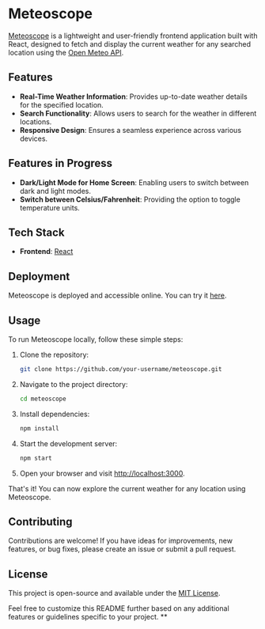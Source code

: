 # Meteoscope

[Meteoscope](https://meteoscope.netlify.app/) is a lightweight and user-friendly frontend application built with React, designed to fetch and display the current weather for any searched location using the [Open Meteo API](https://open-meteo.com/).

## Features

- **Real-Time Weather Information**: Provides up-to-date weather details for the specified location.
- **Search Functionality**: Allows users to search for the weather in different locations.
- **Responsive Design**: Ensures a seamless experience across various devices.

## Features in Progress

- **Dark/Light Mode for Home Screen**: Enabling users to switch between dark and light modes.
- **Switch between Celsius/Fahrenheit**: Providing the option to toggle temperature units.

## Tech Stack

- **Frontend**: [React](https://reactjs.org/)

## Deployment

Meteoscope is deployed and accessible online. You can try it [here](https://meteoscope.netlify.app/).

## Usage

To run Meteoscope locally, follow these simple steps:

1. Clone the repository:

    ```bash
    git clone https://github.com/your-username/meteoscope.git
    ```

2. Navigate to the project directory:

    ```bash
    cd meteoscope
    ```

3. Install dependencies:

    ```bash
    npm install
    ```

4. Start the development server:

    ```bash
    npm start
    ```

5. Open your browser and visit [http://localhost:3000](http://localhost:3000).

That's it! You can now explore the current weather for any location using Meteoscope.

## Contributing

Contributions are welcome! If you have ideas for improvements, new features, or bug fixes, please create an issue or submit a pull request.

## License

This project is open-source and available under the [MIT License](LICENSE).

Feel free to customize this README further based on any additional features or guidelines specific to your project.
**
